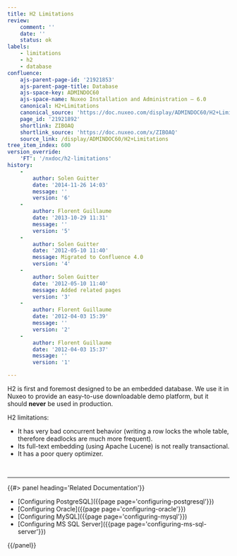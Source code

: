 ```yaml
---
title: H2 Limitations
review:
    comment: ''
    date: ''
    status: ok
labels:
    - limitations
    - h2
    - database
confluence:
    ajs-parent-page-id: '21921853'
    ajs-parent-page-title: Database
    ajs-space-key: ADMINDOC60
    ajs-space-name: Nuxeo Installation and Administration — 6.0
    canonical: H2+Limitations
    canonical_source: 'https://doc.nuxeo.com/display/ADMINDOC60/H2+Limitations'
    page_id: '21921892'
    shortlink: ZIBOAQ
    shortlink_source: 'https://doc.nuxeo.com/x/ZIBOAQ'
    source_link: /display/ADMINDOC60/H2+Limitations
tree_item_index: 600
version_override:
    'FT': '/nxdoc/h2-limitations'
history:
    -
        author: Solen Guitter
        date: '2014-11-26 14:03'
        message: ''
        version: '6'
    -
        author: Florent Guillaume
        date: '2013-10-29 11:31'
        message: ''
        version: '5'
    -
        author: Solen Guitter
        date: '2012-05-10 11:40'
        message: Migrated to Confluence 4.0
        version: '4'
    -
        author: Solen Guitter
        date: '2012-05-10 11:40'
        message: Added related pages
        version: '3'
    -
        author: Florent Guillaume
        date: '2012-04-03 15:39'
        message: ''
        version: '2'
    -
        author: Florent Guillaume
        date: '2012-04-03 15:37'
        message: ''
        version: '1'

---
```

H2 is first and foremost designed to be an embedded database. We use it in Nuxeo to provide an easy-to-use downloadable demo platform, but it should **never** be used in production.

H2 limitations:

*   It has very bad concurrent behavior (writing a row locks the whole table, therefore deadlocks are much more frequent).
*   Its full-text embedding (using Apache Lucene) is not really transactional.
*   It has a poor query optimizer.

&nbsp;

* * *

<div class="row" data-equalizer data-equalize-on="medium"><div class="column medium-6">{{#> panel heading='Related Documentation'}}

*   [Configuring PostgreSQL]({{page page='configuring-postgresql'}})
*   [Configuring Oracle]({{page page='configuring-oracle'}})
*   [Configuring MySQL]({{page page='configuring-mysql'}})
*   [Configuring MS SQL Server]({{page page='configuring-ms-sql-server'}})

{{/panel}}</div><div class="column medium-6">

&nbsp;

</div></div>
